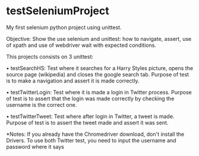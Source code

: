 # testSeleniumProject
My first selenium python project using unittest.

Objective: Show the use selenium and unittest: how to navigate, assert, use of xpath and use of webdriver wait with expected conditions.

This projects consists on 3 unittest:
  
  • testSearchHS:
  Test where it searches for a Harry Styles picture, opens the source page (wikipedia) and closes the google search tab. Purpose of test  is to make a navigation and assert it is made correctly.
  
  
  • testTwitterLogin:
  Test where it is made a login in Twitter process. Purpose of test is to assert that the login was made correctly by checking the username is the correct one.
  
  
  • testTwitterTweet:
  Test where after login in Twitter, a tweet is made. Purpose of test is to assert the tweet made and assert it was sent. 
  
  
  *Notes: If you already have the Chromedriver download, don't install the Drivers. To use both Twitter test, you need to input the username and password where it says
